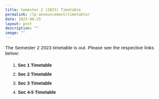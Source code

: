 ```yaml
---
title: Semester 2 (2023) Timetable
permalink: /lp-announcement/timetable/
date: 2023-06-25
layout: post
description: ""
image: ""
---
```

<p style="font-family:sans-serif;font-size:15.5px;">The Semester 2 2023 timetable is out. Please see the respective links below:</p>
<ol>
<li style="font-size:14.5px; line-height:2;margin-left:17px;font-family:sans-serif;"><a href="https://drive.google.com/drive/folders/1In9AMXTmgdANW9X_aGB39H3pwb83EOJR?usp=sharing" style="font-size:14.5px; line-height:1.5;font-family:sans-serif;font-weight:bold;text-decoration: none;">Sec 1 Timetable</a>
</li>
<li style="font-size:14.5px; line-height:2;margin-left:17px;font-family:sans-serif;"><a href="https://drive.google.com/drive/folders/1m7Q6g0CdFmxENRbdlavw-LhrVXrOGBSK?usp=sharing" style="font-size:14.5px; line-height:1.5;font-family:sans-serif;font-weight:bold;text-decoration: none;">Sec 2 Timetable</a>
</li>
<li style="font-size:14.5px; line-height:2;margin-left:17px;font-family:sans-serif;"><a href="https://drive.google.com/drive/folders/1j9SBVDJv6gdHApZ_9Vp_AY-nfL16mqEP?usp=sharing" style="font-size:14.5px; line-height:1.5;font-family:sans-serif;font-weight:bold;text-decoration: none;">Sec 3 Timetable</a>
</li>
<li style="font-size:14.5px; line-height:2;margin-left:17px;font-family:sans-serif;"><a href="https://drive.google.com/drive/folders/1HlVFY48W2Si2BNfkZJg9RTbRUutuakTP?usp=sharing" style="font-size:14.5px; line-height:1.5;font-family:sans-serif;font-weight:bold;text-decoration: none;">Sec 4-5 Timetable</a>
</li>
</ol>